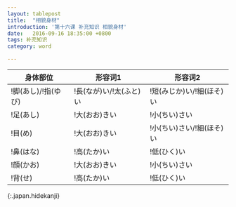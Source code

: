 ```yaml
---
layout: tablepost
title:  "相貌身材"
introduction: '第十六课 补充知识 相貌身材'
date:   2016-09-16 18:35:00 +0800
tags: 补充知识
category: word

---
```


| 身体部位             | 形容词1                 | 形容词2                   |
| ---                  | ---                     | ---                       |
| !脚(あし)/!指(ゆび)  | !長(なが)い/!太(ふと)い | !短(みじか)い/!細(ほそ)い |
| !足(あし)            | !大(おお)きい           | !小(ちい)さい             |
| !目(め)              | !大(おお)きい           | !小(ちい)さい/!細(ほそ)い |
| !鼻(はな)            | !高(たか)い             | !低(ひく)い               |
| !顔(かお)            | !大(おお)きい           | !小(ちい)さい             |
| !背(せ)              | !高(たか)い             | !低(ひく)い               |
{:.japan.hidekanji}
